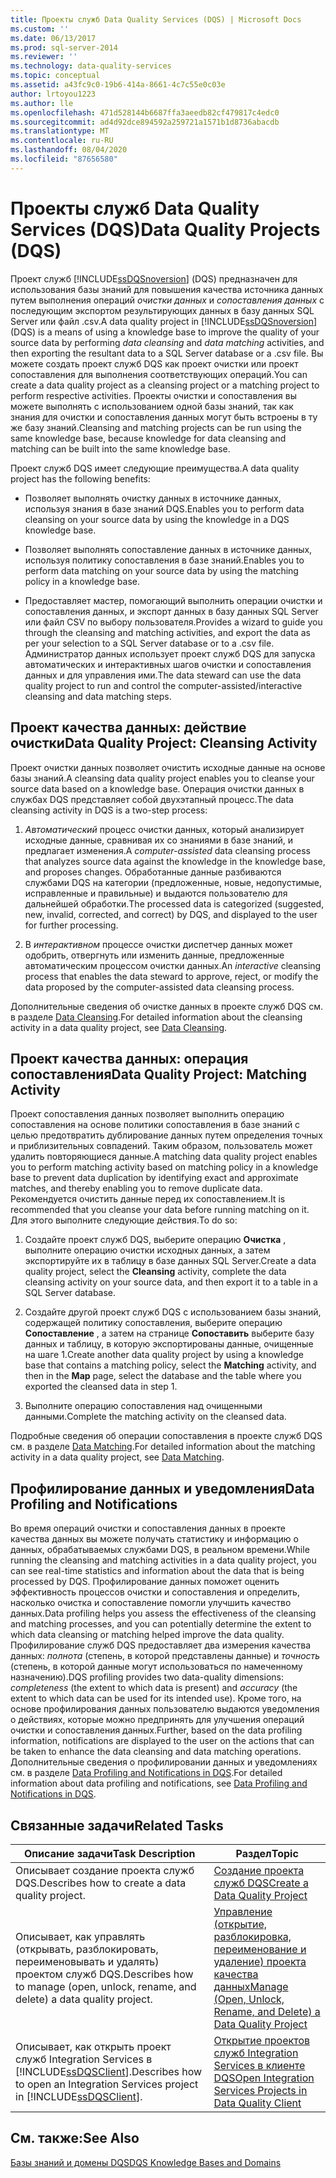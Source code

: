 ```yaml
---
title: Проекты служб Data Quality Services (DQS) | Microsoft Docs
ms.custom: ''
ms.date: 06/13/2017
ms.prod: sql-server-2014
ms.reviewer: ''
ms.technology: data-quality-services
ms.topic: conceptual
ms.assetid: a43fc9c0-19b6-414a-8661-4c7c55e0c03e
author: lrtoyou1223
ms.author: lle
ms.openlocfilehash: 471d528144b6687ffa3aeedb82cf479817c4edc0
ms.sourcegitcommit: ad4d92dce894592a259721a1571b1d8736abacdb
ms.translationtype: MT
ms.contentlocale: ru-RU
ms.lasthandoff: 08/04/2020
ms.locfileid: "87656580"
---
```

# <a name="data-quality-projects-dqs"></a><span data-ttu-id="0e517-102">Проекты служб Data Quality Services (DQS)</span><span class="sxs-lookup"><span data-stu-id="0e517-102">Data Quality Projects (DQS)</span></span>
  <span data-ttu-id="0e517-103">Проект служб [!INCLUDE[ssDQSnoversion](../includes/ssdqsnoversion-md.md)] (DQS) предназначен для использования базы знаний для повышения качества источника данных путем выполнения операций *очистки данных* и *сопоставления данных* с последующим экспортом результирующих данных в базу данных SQL Server или файл .csv.</span><span class="sxs-lookup"><span data-stu-id="0e517-103">A data quality project in [!INCLUDE[ssDQSnoversion](../includes/ssdqsnoversion-md.md)] (DQS) is a means of using a knowledge base to improve the quality of your source data by performing *data cleansing* and *data matching* activities, and then exporting the resultant data to a SQL Server database or a .csv file.</span></span> <span data-ttu-id="0e517-104">Вы можете создать проект служб DQS как проект очистки или проект сопоставления для выполнения соответствующих операций.</span><span class="sxs-lookup"><span data-stu-id="0e517-104">You can create a data quality project as a cleansing project or a matching project to perform respective activities.</span></span> <span data-ttu-id="0e517-105">Проекты очистки и сопоставления вы можете выполнять с использованием одной базы знаний, так как знания для очистки и сопоставления данных могут быть встроены в ту же базу знаний.</span><span class="sxs-lookup"><span data-stu-id="0e517-105">Cleansing and matching projects can be run using the same knowledge base, because knowledge for data cleansing and matching can be built into the same knowledge base.</span></span>  
  
 <span data-ttu-id="0e517-106">Проект служб DQS имеет следующие преимущества.</span><span class="sxs-lookup"><span data-stu-id="0e517-106">A data quality project has the following benefits:</span></span>  
  
-   <span data-ttu-id="0e517-107">Позволяет выполнять очистку данных в источнике данных, используя знания в базе знаний DQS.</span><span class="sxs-lookup"><span data-stu-id="0e517-107">Enables you to perform data cleansing on your source data by using the knowledge in a DQS knowledge base.</span></span>  
  
-   <span data-ttu-id="0e517-108">Позволяет выполнять сопоставление данных в источнике данных, используя политику сопоставления в базе знаний.</span><span class="sxs-lookup"><span data-stu-id="0e517-108">Enables you to perform data matching on your source data by using the matching policy in a knowledge base.</span></span>  
  
-   <span data-ttu-id="0e517-109">Предоставляет мастер, помогающий выполнить операции очистки и сопоставления данных, и экспорт данных в базу данных SQL Server или файл CSV по выбору пользователя.</span><span class="sxs-lookup"><span data-stu-id="0e517-109">Provides a wizard to guide you through the cleansing and matching activities, and export the data as per your selection to a SQL Server database or to a .csv file.</span></span> <span data-ttu-id="0e517-110">Администратор данных использует проект служб DQS для запуска автоматических и интерактивных шагов очистки и сопоставления данных и для управления ими.</span><span class="sxs-lookup"><span data-stu-id="0e517-110">The data steward can use the data quality project to run and control the computer-assisted/interactive cleansing and data matching steps.</span></span>  
  
##  <a name="data-quality-project-cleansing-activity"></a><a name="Cleansing"></a><span data-ttu-id="0e517-111">Проект качества данных: действие очистки</span><span class="sxs-lookup"><span data-stu-id="0e517-111">Data Quality Project: Cleansing Activity</span></span>  
 <span data-ttu-id="0e517-112">Проект очистки данных позволяет очистить исходные данные на основе базы знаний.</span><span class="sxs-lookup"><span data-stu-id="0e517-112">A cleansing data quality project enables you to cleanse your source data based on a knowledge base.</span></span> <span data-ttu-id="0e517-113">Операция очистки данных в службах DQS представляет собой двухэтапный процесс.</span><span class="sxs-lookup"><span data-stu-id="0e517-113">The data cleansing activity in DQS is a two-step process:</span></span>  
  
1.  <span data-ttu-id="0e517-114">*Автоматический* процесс очистки данных, который анализирует исходные данные, сравнивая их со знаниями в базе знаний, и предлагает изменения.</span><span class="sxs-lookup"><span data-stu-id="0e517-114">A *computer-assisted* data cleansing process that analyzes source data against the knowledge in the knowledge base, and proposes changes.</span></span> <span data-ttu-id="0e517-115">Обработанные данные разбиваются службами DQS на категории (предложенные, новые, недопустимые, исправленные и правильные) и выдаются пользователю для дальнейшей обработки.</span><span class="sxs-lookup"><span data-stu-id="0e517-115">The processed data is categorized (suggested, new, invalid, corrected, and correct) by DQS, and displayed to the user for further processing.</span></span>  
  
2.  <span data-ttu-id="0e517-116">В *интерактивном* процессе очистки диспетчер данных может одобрить, отвергнуть или изменить данные, предложенные автоматическим процессом очистки данных.</span><span class="sxs-lookup"><span data-stu-id="0e517-116">An *interactive* cleansing process that enables the data steward to approve, reject, or modify the data proposed by the computer-assisted data cleansing process.</span></span>  
  
 <span data-ttu-id="0e517-117">Дополнительные сведения об очистке данных в проекте служб DQS см. в разделе [Data Cleansing](../../2014/data-quality-services/data-cleansing.md).</span><span class="sxs-lookup"><span data-stu-id="0e517-117">For detailed information about the cleansing activity in a data quality project, see [Data Cleansing](../../2014/data-quality-services/data-cleansing.md).</span></span>  
  
##  <a name="data-quality-project-matching-activity"></a><a name="Matching"></a> <span data-ttu-id="0e517-118">Проект качества данных: операция сопоставления</span><span class="sxs-lookup"><span data-stu-id="0e517-118">Data Quality Project: Matching Activity</span></span>  
 <span data-ttu-id="0e517-119">Проект сопоставления данных позволяет выполнить операцию сопоставления на основе политики сопоставления в базе знаний с целью предотвратить дублирование данных путем определения точных и приблизительных совпадений. Таким образом, пользователь может удалить повторяющиеся данные.</span><span class="sxs-lookup"><span data-stu-id="0e517-119">A matching data quality project enables you to perform matching activity based on matching policy in a knowledge base to prevent data duplication by identifying exact and approximate matches, and thereby enabling you to remove duplicate data.</span></span> <span data-ttu-id="0e517-120">Рекомендуется очистить данные перед их сопоставлением.</span><span class="sxs-lookup"><span data-stu-id="0e517-120">It is recommended that you cleanse your data before running matching on it.</span></span> <span data-ttu-id="0e517-121">Для этого выполните следующие действия.</span><span class="sxs-lookup"><span data-stu-id="0e517-121">To do so:</span></span>  
  
1.  <span data-ttu-id="0e517-122">Создайте проект служб DQS, выберите операцию **Очистка** , выполните операцию очистки исходных данных, а затем экспортируйте их в таблицу в базе данных SQL Server.</span><span class="sxs-lookup"><span data-stu-id="0e517-122">Create a data quality project, select the **Cleansing** activity, complete the data cleansing activity on your source data, and then export it to a table in a SQL Server database.</span></span>  
  
2.  <span data-ttu-id="0e517-123">Создайте другой проект служб DQS с использованием базы знаний, содержащей политику сопоставления, выберите операцию **Сопоставление** , а затем на странице **Сопоставить** выберите базу данных и таблицу, в которую экспортированы данные, очищенные на шаге 1.</span><span class="sxs-lookup"><span data-stu-id="0e517-123">Create another data quality project by using a knowledge base that contains a matching policy, select the **Matching** activity, and then in the **Map** page, select the database and the table where you exported the cleansed data in step 1.</span></span>  
  
3.  <span data-ttu-id="0e517-124">Выполните операцию сопоставления над очищенными данными.</span><span class="sxs-lookup"><span data-stu-id="0e517-124">Complete the matching activity on the cleansed data.</span></span>  
  
 <span data-ttu-id="0e517-125">Подробные сведения об операции сопоставления в проекте служб DQS см. в разделе [Data Matching](../../2014/data-quality-services/data-matching.md).</span><span class="sxs-lookup"><span data-stu-id="0e517-125">For detailed information about the matching activity in a data quality project, see [Data Matching](../../2014/data-quality-services/data-matching.md).</span></span>  
  
##  <a name="data-profiling-and-notifications"></a><a name="ProfilingNotification"></a> <span data-ttu-id="0e517-126">Профилирование данных и уведомления</span><span class="sxs-lookup"><span data-stu-id="0e517-126">Data Profiling and Notifications</span></span>  
 <span data-ttu-id="0e517-127">Во время операций очистки и сопоставления данных в проекте качества данных вы можете получать статистику и информацию о данных, обрабатываемых службами DQS, в реальном времени.</span><span class="sxs-lookup"><span data-stu-id="0e517-127">While running the cleansing and matching activities in a data quality project, you can see real-time statistics and information about the data that is being processed by DQS.</span></span> <span data-ttu-id="0e517-128">Профилирование данных поможет оценить эффективность процессов очистки и сопоставления и определить, насколько очистка и сопоставление помогли улучшить качество данных.</span><span class="sxs-lookup"><span data-stu-id="0e517-128">Data profiling helps you assess the effectiveness of the cleansing and matching processes, and you can potentially determine the extent to which data cleansing or matching helped improve the data quality.</span></span> <span data-ttu-id="0e517-129">Профилирование служб DQS предоставляет два измерения качества данных: *полнота* (степень, в которой представлены данные) и *точность* (степень, в которой данные могут использоваться по намеченному назначению).</span><span class="sxs-lookup"><span data-stu-id="0e517-129">DQS profiling provides two data-quality dimensions: *completeness* (the extent to which data is present) and *accuracy* (the extent to which data can be used for its intended use).</span></span> <span data-ttu-id="0e517-130">Кроме того, на основе профилирования данных пользователю выдаются уведомления о действиях, которые можно предпринять для улучшения операций очистки и сопоставления данных.</span><span class="sxs-lookup"><span data-stu-id="0e517-130">Further, based on the data profiling information, notifications are displayed to the user on the actions that can be taken to enhance the data cleansing and data matching operations.</span></span> <span data-ttu-id="0e517-131">Дополнительные сведения о профилировании данных и уведомлениях см. в разделе [Data Profiling and Notifications in DQS](../../2014/data-quality-services/data-profiling-and-notifications-in-dqs.md).</span><span class="sxs-lookup"><span data-stu-id="0e517-131">For detailed information about data profiling and notifications, see [Data Profiling and Notifications in DQS](../../2014/data-quality-services/data-profiling-and-notifications-in-dqs.md).</span></span>  
  
## <a name="related-tasks"></a><span data-ttu-id="0e517-132">Связанные задачи</span><span class="sxs-lookup"><span data-stu-id="0e517-132">Related Tasks</span></span>  
  
|<span data-ttu-id="0e517-133">Описание задачи</span><span class="sxs-lookup"><span data-stu-id="0e517-133">Task Description</span></span>|<span data-ttu-id="0e517-134">Раздел</span><span class="sxs-lookup"><span data-stu-id="0e517-134">Topic</span></span>|  
|----------------------|-----------|  
|<span data-ttu-id="0e517-135">Описывает создание проекта служб DQS.</span><span class="sxs-lookup"><span data-stu-id="0e517-135">Describes how to create a data quality project.</span></span>|[<span data-ttu-id="0e517-136">Создание проекта служб DQS</span><span class="sxs-lookup"><span data-stu-id="0e517-136">Create a Data Quality Project</span></span>](../../2014/data-quality-services/create-a-data-quality-project.md)|  
|<span data-ttu-id="0e517-137">Описывает, как управлять (открывать, разблокировать, переименовывать и удалять) проектом служб DQS.</span><span class="sxs-lookup"><span data-stu-id="0e517-137">Describes how to manage (open, unlock, rename, and delete) a data quality project.</span></span>|[<span data-ttu-id="0e517-138">Управление &#40;открытие, разблокировка, переименование и удаление&#41; проекта качества данных</span><span class="sxs-lookup"><span data-stu-id="0e517-138">Manage &#40;Open, Unlock, Rename, and Delete&#41; a Data Quality Project</span></span>](../../2014/data-quality-services/manage-open-unlock-rename-and-delete-a-data-quality-project.md)|  
|<span data-ttu-id="0e517-139">Описывает, как открыть проект служб Integration Services в [!INCLUDE[ssDQSClient](../includes/ssdqsclient-md.md)].</span><span class="sxs-lookup"><span data-stu-id="0e517-139">Describes how to open an Integration Services project in [!INCLUDE[ssDQSClient](../includes/ssdqsclient-md.md)].</span></span>|[<span data-ttu-id="0e517-140">Открытие проектов служб Integration Services в клиенте DQS</span><span class="sxs-lookup"><span data-stu-id="0e517-140">Open Integration Services Projects in Data Quality Client</span></span>](../../2014/data-quality-services/open-integration-services-projects-in-data-quality-client.md)|  
  
## <a name="see-also"></a><span data-ttu-id="0e517-141">См. также:</span><span class="sxs-lookup"><span data-stu-id="0e517-141">See Also</span></span>  
 [<span data-ttu-id="0e517-142">Базы знаний и домены DQS</span><span class="sxs-lookup"><span data-stu-id="0e517-142">DQS Knowledge Bases and Domains</span></span>](../../2014/data-quality-services/dqs-knowledge-bases-and-domains.md)  
  
  

